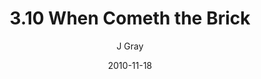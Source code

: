 ---
title: '3.10 When Cometh the Brick'
alt: 'Mysteries of the Arcana'
date: '2010-11-18'
author: 'J Gray'
artist: 'Keira'
chapter: '3 Two by Two'
filler: false
---